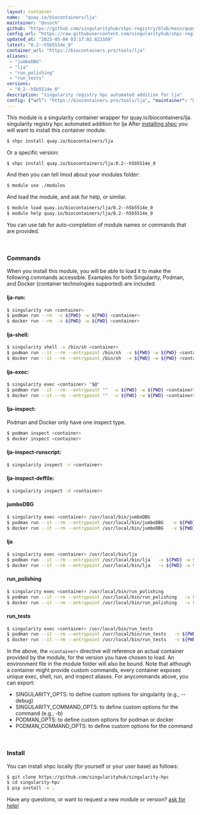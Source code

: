 ```yaml
---
layout: container
name:  "quay.io/biocontainers/lja"
maintainer: "@vsoch"
github: "https://github.com/singularityhub/shpc-registry/blob/main/quay.io/biocontainers/lja/container.yaml"
config_url: "https://raw.githubusercontent.com/singularityhub/shpc-registry/main/quay.io/biocontainers/lja/container.yaml"
updated_at: "2023-05-04 03:17:02.822169"
latest: "0.2--h5b5514e_0"
container_url: "https://biocontainers.pro/tools/lja"
aliases:
 - "jumboDBG"
 - "lja"
 - "run_polishing"
 - "run_tests"
versions:
 - "0.2--h5b5514e_0"
description: "singularity registry hpc automated addition for lja"
config: {"url": "https://biocontainers.pro/tools/lja", "maintainer": "@vsoch", "description": "singularity registry hpc automated addition for lja", "latest": {"0.2--h5b5514e_0": "sha256:a25602d48f2208b0814fa744e145126467b452de76b48cbffdcf8c4df0bcbdc3"}, "tags": {"0.2--h5b5514e_0": "sha256:a25602d48f2208b0814fa744e145126467b452de76b48cbffdcf8c4df0bcbdc3"}, "docker": "quay.io/biocontainers/lja", "aliases": {"jumboDBG": "/usr/local/bin/jumboDBG", "lja": "/usr/local/bin/lja", "run_polishing": "/usr/local/bin/run_polishing", "run_tests": "/usr/local/bin/run_tests"}}
---
```


This module is a singularity container wrapper for quay.io/biocontainers/lja.
singularity registry hpc automated addition for lja
After [installing shpc](#install) you will want to install this container module:


```bash
$ shpc install quay.io/biocontainers/lja
```

Or a specific version:

```bash
$ shpc install quay.io/biocontainers/lja:0.2--h5b5514e_0
```

And then you can tell lmod about your modules folder:

```bash
$ module use ./modules
```

And load the module, and ask for help, or similar.

```bash
$ module load quay.io/biocontainers/lja/0.2--h5b5514e_0
$ module help quay.io/biocontainers/lja/0.2--h5b5514e_0
```

You can use tab for auto-completion of module names or commands that are provided.

<br>

### Commands

When you install this module, you will be able to load it to make the following commands accessible.
Examples for both Singularity, Podman, and Docker (container technologies supported) are included.

#### lja-run:

```bash
$ singularity run <container>
$ podman run --rm  -v ${PWD} -w ${PWD} <container>
$ docker run --rm  -v ${PWD} -w ${PWD} <container>
```

#### lja-shell:

```bash
$ singularity shell -s /bin/sh <container>
$ podman run --it --rm --entrypoint /bin/sh  -v ${PWD} -w ${PWD} <container>
$ docker run --it --rm --entrypoint /bin/sh  -v ${PWD} -w ${PWD} <container>
```

#### lja-exec:

```bash
$ singularity exec <container> "$@"
$ podman run --it --rm --entrypoint ""  -v ${PWD} -w ${PWD} <container> "$@"
$ docker run --it --rm --entrypoint ""  -v ${PWD} -w ${PWD} <container> "$@"
```

#### lja-inspect:

Podman and Docker only have one inspect type.

```bash
$ podman inspect <container>
$ docker inspect <container>
```

#### lja-inspect-runscript:

```bash
$ singularity inspect -r <container>
```

#### lja-inspect-deffile:

```bash
$ singularity inspect -d <container>
```


#### jumboDBG

```bash
$ singularity exec <container> /usr/local/bin/jumboDBG
$ podman run --it --rm --entrypoint /usr/local/bin/jumboDBG   -v ${PWD} -w ${PWD} <container> -c " $@"
$ docker run --it --rm --entrypoint /usr/local/bin/jumboDBG   -v ${PWD} -w ${PWD} <container> -c " $@"
```


#### lja

```bash
$ singularity exec <container> /usr/local/bin/lja
$ podman run --it --rm --entrypoint /usr/local/bin/lja   -v ${PWD} -w ${PWD} <container> -c " $@"
$ docker run --it --rm --entrypoint /usr/local/bin/lja   -v ${PWD} -w ${PWD} <container> -c " $@"
```


#### run_polishing

```bash
$ singularity exec <container> /usr/local/bin/run_polishing
$ podman run --it --rm --entrypoint /usr/local/bin/run_polishing   -v ${PWD} -w ${PWD} <container> -c " $@"
$ docker run --it --rm --entrypoint /usr/local/bin/run_polishing   -v ${PWD} -w ${PWD} <container> -c " $@"
```


#### run_tests

```bash
$ singularity exec <container> /usr/local/bin/run_tests
$ podman run --it --rm --entrypoint /usr/local/bin/run_tests   -v ${PWD} -w ${PWD} <container> -c " $@"
$ docker run --it --rm --entrypoint /usr/local/bin/run_tests   -v ${PWD} -w ${PWD} <container> -c " $@"
```



In the above, the `<container>` directive will reference an actual container provided
by the module, for the version you have chosen to load. An environment file in the
module folder will also be bound. Note that although a container
might provide custom commands, every container exposes unique exec, shell, run, and
inspect aliases. For anycommands above, you can export:

 - SINGULARITY_OPTS: to define custom options for singularity (e.g., --debug)
 - SINGULARITY_COMMAND_OPTS: to define custom options for the command (e.g., -b)
 - PODMAN_OPTS: to define custom options for podman or docker
 - PODMAN_COMMAND_OPTS: to define custom options for the command

<br>

### Install

You can install shpc locally (for yourself or your user base) as follows:

```bash
$ git clone https://github.com/singularityhub/singularity-hpc
$ cd singularity-hpc
$ pip install -e .
```

Have any questions, or want to request a new module or version? [ask for help!](https://github.com/singularityhub/singularity-hpc/issues)